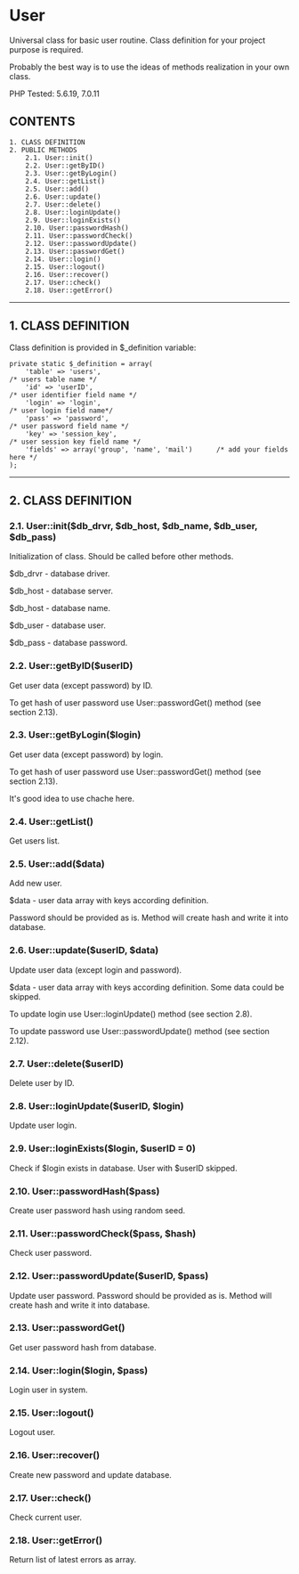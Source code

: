 # User

Universal class for basic user routine. Class definition for your project purpose is required.

Probably the best way is to use the ideas of methods realization in your own class.

PHP Tested: 5.6.19, 7.0.11


## CONTENTS

	1. CLASS DEFINITION
	2. PUBLIC METHODS
		2.1. User::init()
		2.2. User::getByID()
		2.3. User::getByLogin()
		2.4. User::getList()
		2.5. User::add()
		2.6. User::update()
		2.7. User::delete()
		2.8. User::loginUpdate()
		2.9. User::loginExists()
		2.10. User::passwordHash()
		2.11. User::passwordCheck()
		2.12. User::passwordUpdate()
		2.13. User::passwordGet()
		2.14. User::login()
		2.15. User::logout()
		2.16. User::recover()
		2.17. User::check()
		2.18. User::getError()

* * *


## 1. CLASS DEFINITION

Class definition is provided in $_definition variable:

	private static $_definition = array(
		'table' => 'users',														/* users table name */
		'id' => 'userID',															/* user identifier field name */
		'login' => 'login',														/* user login field name*/
		'pass' => 'password',													/* user password field name */
		'key' => 'session_key',												/* user session key field name */
		'fields' => array('group', 'name', 'mail')		/* add your fields here */
	);
	
* * *
	
	
## 2. CLASS DEFINITION

### 2.1. User::init($db_drvr, $db_host, $db_name, $db_user, $db_pass)

Initialization of class. Should be called before other methods.

$db_drvr - database driver.

$db_host - database server.

$db_host - database name.

$db_user - database user.

$db_pass - database password.


### 2.2. User::getByID($userID)

Get user data (except password) by ID. 

To get hash of user password use User::passwordGet() method (see section 2.13).

### 2.3. User::getByLogin($login)

Get user data (except password) by login. 

To get hash of user password use User::passwordGet() method (see section 2.13).

It's good idea to use chache here.

### 2.4. User::getList()

Get users list.

### 2.5. User::add($data)

Add new user.

$data - user data array with keys according definition.

Password should be provided as is. Method will create hash and write it into database.

### 2.6. User::update($userID, $data)

Update user data (except login and password).

$data - user data array with keys according definition. Some data could be skipped.

To update login use User::loginUpdate() method (see section 2.8).

To update password use User::passwordUpdate() method (see section 2.12).

### 2.7. User::delete($userID)

Delete user by ID.

### 2.8. User::loginUpdate($userID, $login)

Update user login.

### 2.9. User::loginExists($login, $userID = 0)

Check if $login exists in database. User with $userID skipped.

### 2.10. User::passwordHash($pass)

Create user password hash using random seed.

### 2.11. User::passwordCheck($pass, $hash)

Check user password.

### 2.12. User::passwordUpdate($userID, $pass)

Update user password. Password should be provided as is. Method will create hash and write it into database.

### 2.13. User::passwordGet()

Get user password hash from database.

### 2.14. User::login($login, $pass)

Login user in system.

### 2.15. User::logout()

Logout user.

### 2.16. User::recover()

Create new password and update database.

### 2.17. User::check()

Check current user.

### 2.18. User::getError()

Return list of latest errors as array.
